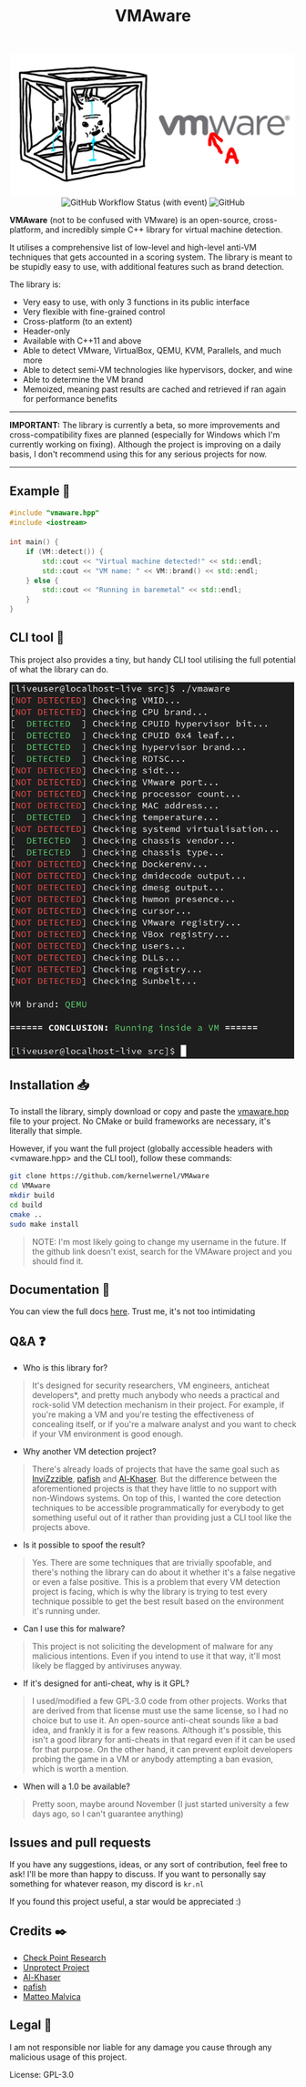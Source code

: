 <h1 align="center">VMAware</h1>
<br>
<p align="center">
<img src="assets/banner.jpg" align="center" width="500" title="VMAware">
<br>
<img alt="GitHub Workflow Status (with event)" align="center" src="https://img.shields.io/github/actions/workflow/status/kernelwernel/VMAware/cmake-multi-platform.yml">
<img alt="GitHub" align="center" src="https://img.shields.io/github/license/kernelwernel/VMAware">
</p>

**VMAware** (not to be confused with VMware) is an open-source, cross-platform, and incredibly simple C++ library for virtual machine detection.

It utilises a comprehensive list of low-level and high-level anti-VM techniques that gets accounted in a scoring system. The library is meant to be stupidly easy to use, with additional features such as brand detection.

The library is:
- Very easy to use, with only 3 functions in its public interface
- Very flexible with fine-grained control
- Cross-platform (to an extent)
- Header-only
- Available with C++11 and above
- Able to detect VMware, VirtualBox, QEMU, KVM, Parallels, and much more
- Able to detect semi-VM technologies like hypervisors, docker, and wine
- Able to determine the VM brand
- Memoized, meaning past results are cached and retrieved if ran again for performance benefits 

- - -

**IMPORTANT:** The library is currently a beta, so more improvements and cross-compatibility fixes are planned (especially for Windows which I'm currently working on fixing). Although the project is improving on a daily basis, I don't recommend using this for any serious projects for now.

- - -


## Example 🧪
```cpp
#include "vmaware.hpp"
#include <iostream>

int main() {
    if (VM::detect()) {
        std::cout << "Virtual machine detected!" << std::endl;
        std::cout << "VM name: " << VM::brand() << std::endl;
    } else {
        std::cout << "Running in baremetal" << std::endl;
    }
}
```


## CLI tool 🔧
This project also provides a tiny, but handy CLI tool utilising the full potential of what the library can do.

<img src="assets/image.png" width="500" title="cli">


## Installation 📥
To install the library, simply download or copy and paste the [vmaware.hpp](src/vmaware.hpp) file to your project. No CMake or build frameworks are necessary, it's literally that simple.

However, if you want the full project (globally accessible headers with <vmaware.hpp> and the CLI tool), follow these commands:
```bash
git clone https://github.com/kernelwernel/VMAware 
cd VMAware
mkdir build
cd build
cmake ..
sudo make install
```
> NOTE: I'm most likely going to change my username in the future. If the github link doesn't exist, search for the VMAware project and you should find it.


## Documentation 📒
You can view the full docs [here](docs/documentation.md). Trust me, it's not too intimidating 


## Q&A ❓
- Who is this library for?
> It's designed for security researchers, VM engineers, anticheat developers*, and pretty much anybody who needs a practical and rock-solid VM detection mechanism in their project. For example, if you're making a VM and you're testing the effectiveness of concealing itself, or if you're a malware analyst and you want to check if your VM environment is good enough.

- Why another VM detection project?
> There's already loads of projects that have the same goal such as [InviZzzible](https://github.com/CheckPointSW/InviZzzible), [pafish](https://github.com/a0rtega/pafish) and [Al-Khaser](https://github.com/LordNoteworthy/al-khaser). But the difference between the aforementioned projects is that they have little to no support with non-Windows systems. On top of this, I wanted the core detection techniques to be accessible programmatically for everybody to get something useful out of it rather than providing just a CLI tool like the projects above.

- Is it possible to spoof the result?
> Yes. There are some techniques that are trivially spoofable, and there's nothing the library can do about it whether it's a false negative or even a false positive. This is a problem that every VM detection project is facing, which is why the library is trying to test every technique possible to get the best result based on the environment it's running under. 

- Can I use this for malware?
> This project is not soliciting the development of malware for any malicious intentions. Even if you intend to use it that way, it'll most likely be flagged by antiviruses anyway.

- If it's designed for anti-cheat, why is it GPL?
> I used/modified a few GPL-3.0 code from other projects. Works that are derived from that license must use the same license, so I had no choice but to use it. An open-source anti-cheat sounds like a bad idea, and frankly it is for a few reasons. Although it's possible, this isn't a good library for anti-cheats in that regard even if it can be used for that purpose. On the other hand, it can prevent exploit developers probing the game in a VM or anybody attempting a ban evasion, which is worth a mention.

- When will a 1.0 be available?
> Pretty soon, maybe around November (I just started university a few days ago, so I can't guarantee anything)


## Issues and pull requests 
If you have any suggestions, ideas, or any sort of contribution, feel free to ask! I'll be more than happy to discuss. If you want to personally say something for whatever reason, my discord is `kr.nl`

If you found this project useful, a star would be appreciated :)


## Credits ✒️
- [Check Point Research](https://research.checkpoint.com/)
- [Unprotect Project](https://unprotect.it/)
- [Al-Khaser](https://github.com/LordNoteworthy/al-khaser)
- [pafish](https://github.com/a0rtega/pafish)
- [Matteo Malvica](https://www.matteomalvica.com)


## Legal 📜
I am not responsible nor liable for any damage you cause through any malicious usage of this project. 

License: GPL-3.0